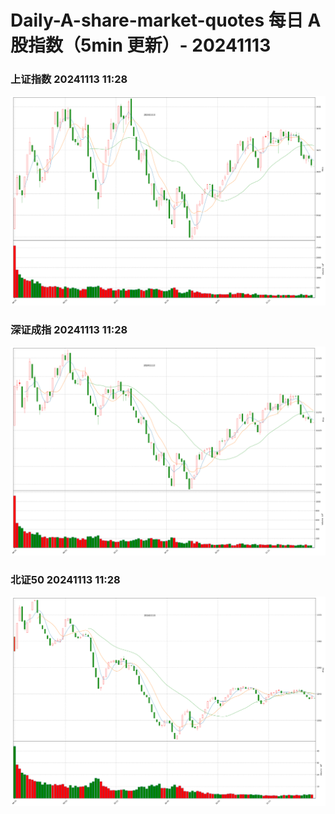 
# Daily-A-share-market-quotes 每日 A 股指数（5min 更新）- 20241113

### 上证指数 20241113 11:28
![](./fig/2024/11/20241113-sh000001.png)

### 深证成指 20241113 11:28
![](./fig/2024/11/20241113-sz399001.png)

### 北证50 20241113 11:28
![](./fig/2024/11/20241113-bj899050.png)
